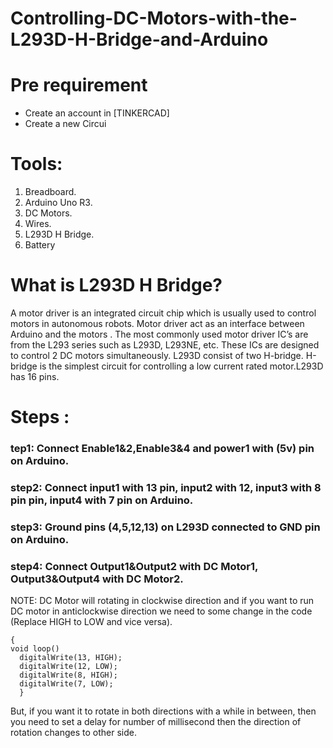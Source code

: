 # Controlling-DC-Motors-with-the-L293D-H-Bridge-and-Arduino
# Pre requirement
* Create an account in [TINKERCAD]
* Create a new Circui
# Tools:
1. Breadboard.
2. Arduino Uno R3.
3. DC Motors.
4. Wires.
5. L293D H Bridge.
6. Battery
# What is L293D H Bridge?
A motor driver is an integrated circuit chip which is usually used to control motors in autonomous robots. Motor driver act as an interface between Arduino and the motors . The most commonly used motor driver IC’s are from the L293 series such as L293D, L293NE, etc. These ICs are designed to control 2 DC motors simultaneously. L293D consist of two H-bridge. H-bridge is the simplest circuit for controlling a low current rated motor.L293D has 16 pins.

# Steps :
### tep1: Connect Enable1&2,Enable3&4 and power1 with (5v) pin on Arduino.
### step2: Connect input1 with 13 pin, input2 with 12, input3 with 8 pin pin, input4 with 7 pin on Arduino.
### step3: Ground pins (4,5,12,13) on L293D connected to GND pin on Arduino.
### step4: Connect Output1&Output2 with DC Motor1, Output3&Output4 with DC Motor2.
 NOTE: DC Motor will rotating in clockwise direction and if you want to run DC motor in anticlockwise direction we need to some change in the code (Replace HIGH to LOW and vice versa). 
```
{
void loop()
  digitalWrite(13, HIGH);
  digitalWrite(12, LOW);
  digitalWrite(8, HIGH);
  digitalWrite(7, LOW);
  }
 ```
But, if you want it to rotate in both directions with a while in between, then you need to set a delay for number of millisecond then the direction of rotation changes to other side.

